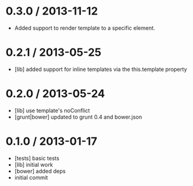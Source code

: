 
0.3.0 / 2013-11-12 
==================

  * Added support to render template to a specific element.

0.2.1 / 2013-05-25 
==================

  * [lib] added support for inline templates via the this.template property

0.2.0 / 2013-05-24 
==================

  * [lib] use template's noConflict
  * [grunt|bower] updated to grunt 0.4 and bower.json

0.1.0 / 2013-01-17 
==================

  * [tests] basic tests
  * [lib] initial work
  * [bower] added deps
  * initial commit
